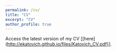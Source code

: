 ```yaml
---
permalink: /cv/
title: "CV"
excerpt: "CV"
author_profile: true
---
```


Access the latest version of my CV [[here](http://ekatovich.github.io/files/Katovich_CV.pdf}].

